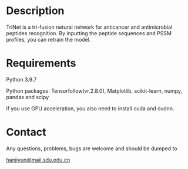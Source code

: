 ﻿# Description

TriNet is a tri-fusion netural network for anticancer and antimicrobial peptides recognition. By inputting the peptide sequences and PSSM profiles, you can retrain the model.

# Requirements

Python 3.9.7

Python packages: Tensorfollow(vr.2.8.0), Matplotlib, scikit-learn, numpy, pandas and scipy

if you use GPU acceleration, you also need to install cuda and cudnn.

# Contact

Any questions, problems, bugs are welcome and should be dumped to

hanjiyun@mail.sdu.edu.cn

